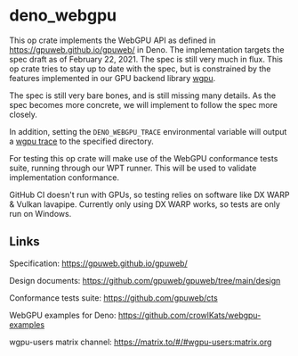 # deno_webgpu

This op crate implements the WebGPU API as defined in
https://gpuweb.github.io/gpuweb/ in Deno. The implementation targets the spec
draft as of February 22, 2021. The spec is still very much in flux. This op
crate tries to stay up to date with the spec, but is constrained by the features
implemented in our GPU backend library [wgpu](https://github.com/gfx-rs/wgpu).

The spec is still very bare bones, and is still missing many details. As the
spec becomes more concrete, we will implement to follow the spec more closely.

In addition, setting the `DENO_WEBGPU_TRACE` environmental variable will
output a
[wgpu trace](https://github.com/gfx-rs/wgpu/wiki/Debugging-wgpu-Applications#tracing-infrastructure)
to the specified directory.

For testing this op crate will make use of the WebGPU conformance tests suite,
running through our WPT runner. This will be used to validate implementation
conformance.

GitHub CI doesn't run with GPUs, so testing relies on software like DX WARP &
Vulkan lavapipe. Currently only using DX WARP works, so tests are only run on
Windows.

## Links

Specification: https://gpuweb.github.io/gpuweb/

Design documents: https://github.com/gpuweb/gpuweb/tree/main/design

Conformance tests suite: https://github.com/gpuweb/cts

WebGPU examples for Deno: https://github.com/crowlKats/webgpu-examples

wgpu-users matrix channel: https://matrix.to/#/#wgpu-users:matrix.org
